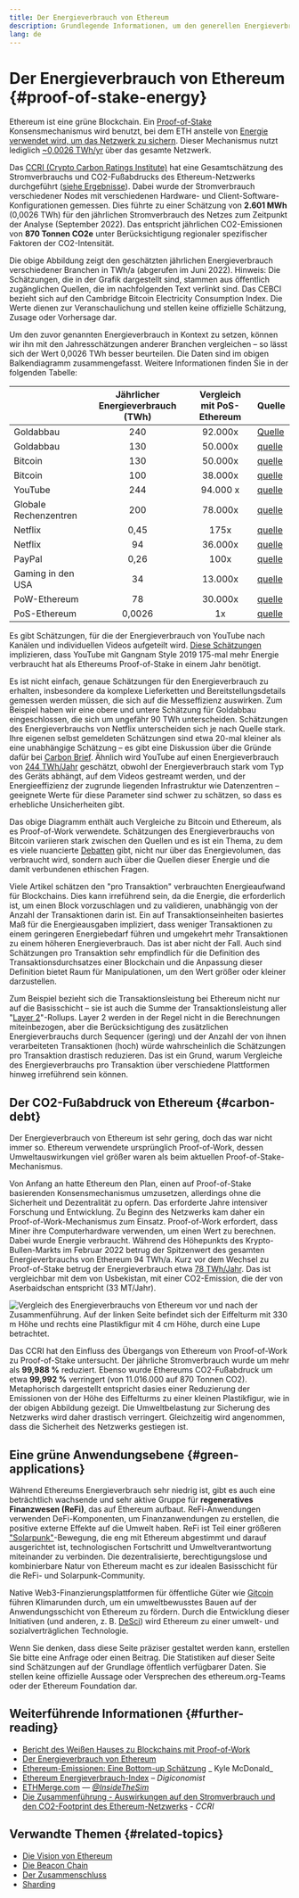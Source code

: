 ```yaml
---
title: Der Energieverbrauch von Ethereum
description: Grundlegende Informationen, um den generellen Energieverbrauch von Ethereum verstehen zu können
lang: de
---
```


# Der Energieverbrauch von Ethereum {#proof-of-stake-energy}

Ethereum ist eine grüne Blockchain. Ein [Proof-of-Stake](/developers/docs/consensus-mechanisms/pos) Konsensmechanismus wird benutzt, bei dem ETH anstelle von [Energie verwendet wird, um das Netzwerk zu sichern](/developers/docs/consensus-mechanisms/pow). Dieser Mechanismus nutzt lediglich [~0,0026 TWh/yr](https://carbon-ratings.com/eth-report-2022) über das gesamte Netzwerk.

Das [CCRI (Crypto Carbon Ratings Institute)](https://carbon-ratings.com) hat eine Gesamtschätzung des Stromverbrauchs und CO2-Fußabdrucks des Ethereum-Netzwerks durchgeführt ([siehe Ergebnisse](https://carbon-ratings.com/eth-report-2022)). Dabei wurde der Stromverbrauch verschiedener Nodes mit verschiedenen Hardware- und Client-Software-Konfigurationen gemessen. Dies führte zu einer Schätzung von **2.601 MWh** (0,0026 TWh) für den jährlichen Stromverbrauch des Netzes zum Zeitpunkt der Analyse (September 2022). Das entspricht jährlichen CO2-Emissionen von **870 Tonnen CO2e** unter Berücksichtigung regionaler spezifischer Faktoren der CO2-Intensität.

<EnergyConsumptionChart />

Die obige Abbildung zeigt den geschätzten jährlichen Energieverbrauch verschiedener Branchen in TWh/a (abgerufen im Juni 2022). Hinweis: Die Schätzungen, die in der Grafik dargestellt sind, stammen aus öffentlich zugänglichen Quellen, die im nachfolgenden Text verlinkt sind. Das CEBCI bezieht sich auf den Cambridge Bitcoin Electricity Consumption Index. Die Werte dienen zur Veranschaulichung und stellen keine offizielle Schätzung, Zusage oder Vorhersage dar.

Um den zuvor genannten Energieverbrauch in Kontext zu setzen, können wir ihn mit den Jahresschätzungen anderer Branchen vergleichen – so lässt sich der Wert 0,0026 TWh besser beurteilen. Die Daten sind im obigen Balkendiagramm zusammengefasst. Weitere Informationen finden Sie in der folgenden Tabelle:

|                       | Jährlicher Energieverbrauch (TWh) | Vergleich mit PoS-Ethereum | Quelle                                                                                                                                            |
| :-------------------- | :-------------------------------: | :------------------------: | ------------------------------------------------------------------------------------------------------------------------------------------------- |
| Goldabbau             |                240                |          92.000x           | [Quelle](https://www.kitco.com/news/2021-05-17/Gold-s-energy-consumption-doubles-that-of-bitcoin-Galaxy-Digital.html)                             |
| Goldabbau             |                130                |          50.000x           | [quelle](https://ccaf.io/cbeci/index/comparisons)                                                                                                 |
| Bitcoin               |                130                |          50.000x           | [quelle](https://digiconomist.net/bitcoin-energy-consumption)                                                                                     |
| Bitcoin               |                100                |          38.000x           | [quelle](https://ccaf.io/cbeci/index/comparisons)                                                                                                 |
| YouTube               |                244                |          94.000 x          | [quelle](https://thefactsource.com/how-much-electricity-does-youtube-use/)                                                                        |
| Globale Rechenzentren |                200                |          78.000x           | [quelle](https://www.iea.org/commentaries/data-centres-and-energy-from-global-headlines-to-local-headaches)                                       |
| Netflix               |               0,45                |            175x            | [quelle](https://s22.q4cdn.com/959853165/files/doc_downloads/2020/02/0220_Netflix_EnvironmentalSocialGovernanceReport_FINAL.pdf)                  |
| Netflix               |                94                 |          36.000x           | [quelle](https://theshiftproject.org/en/article/unsustainable-use-online-video/)                                                                  |
| PayPal                |               0,26                |            100x            | [quelle](https://app.impaakt.com/analyses/paypal-consumed-264100-mwh-of-energy-in-2020-24-from-non-renewable-sources-27261)                       |
| Gaming in den USA     |                34                 |          13.000x           | [quelle](https://www.researchgate.net/publication/336909520_Toward_Greener_Gaming_Estimating_National_Energy_Use_and_Energy_Efficiency_Potential) |
| PoW-Ethereum          |                78                 |          30.000x           | [quelle](https://digiconomist.net/ethereum-energy-consumption)                                                                                    |
| PoS-Ethereum          |              0,0026               |             1x             | [quelle](https://carbon-ratings.com/eth-report-2022)                                                                                              |

Es gibt Schätzungen, für die der Energieverbrauch von YouTube nach Kanälen und individuellen Videos aufgeteilt wird. [Diese Schätzungen](https://thefactsource.com/how-much-electricity-does-YouTube-use/) implizieren, dass YouTube mit Gangnam Style 2019 175-mal mehr Energie verbraucht hat als Ethereums Proof-of-Stake in einem Jahr benötigt.

Es ist nicht einfach, genaue Schätzungen für den Energieverbrauch zu erhalten, insbesondere da komplexe Lieferketten und Bereitstellungsdetails gemessen werden müssen, die sich auf die Messeffizienz auswirken. Zum Beispiel haben wir eine obere und untere Schätzung für Goldabbau eingeschlossen, die sich um ungefähr 90 TWh unterscheiden. Schätzungen des Energieverbrauchs von Netflix unterscheiden sich je nach Quelle stark. Ihre eigenen selbst gemeldeten Schätzungen sind etwa 20-mal kleiner als eine unabhängige Schätzung – es gibt eine Diskussion über die Gründe dafür bei [Carbon Brief](https://www.carbonbrief.org/factcheck-what-is-the-carbon-footprint-of-streaming-video-on-netflix). Ähnlich wird YouTube auf einen Energieverbrauch von [244 TWh/Jahr](https://thefactsource.com/how-much-electricity-does-youtube-use/) geschätzt, obwohl der Energieverbrauch stark vom Typ des Geräts abhängt, auf dem Videos gestreamt werden, und der Energieeffizienz der zugrunde liegenden Infrastruktur wie Datenzentren – geeignete Werte für diese Parameter sind schwer zu schätzen, so dass es erhebliche Unsicherheiten gibt.

Das obige Diagramm enthält auch Vergleiche zu Bitcoin und Ethereum, als es Proof-of-Work verwendete. Schätzungen des Energieverbrauchs von Bitcoin variieren stark zwischen den Quellen und es ist ein Thema, zu dem es viele nuancierte [Debatten](https://www.coindesk.com/business/2020/05/19/the-last-word-on-bitcoins-energy-consumption/) gibt, nicht nur über das Energievolumen, das verbraucht wird, sondern auch über die Quellen dieser Energie und die damit verbundenen ethischen Fragen.

Viele Artikel schätzen den "pro Transaktion" verbrauchten Energieaufwand für Blockchains. Dies kann irreführend sein, da die Energie, die erforderlich ist, um einen Block vorzuschlagen und zu validieren, unabhängig von der Anzahl der Transaktionen darin ist. Ein auf Transaktionseinheiten basiertes Maß für die Energieausgaben impliziert, dass weniger Transaktionen zu einem geringeren Energiebedarf führen und umgekehrt mehr Transaktionen zu einem höheren Energieverbrauch. Das ist aber nicht der Fall. Auch sind Schätzungen pro Transaktion sehr empfindlich für die Definition des Transaktionsdurchsatzes einer Blockchain und die Anpassung dieser Definition bietet Raum für Manipulationen, um den Wert größer oder kleiner darzustellen.

Zum Beispiel bezieht sich die Transaktionsleistung bei Ethereum nicht nur auf die Basisschicht – sie ist auch die Summe der Transaktionsleistung aller "[Layer 2](/layer-2/)"-Rollups. Layer 2 werden in der Regel nicht in die Berechnungen miteinbezogen, aber die Berücksichtigung des zusätzlichen Energieverbrauchs durch Sequencer (gering) und der Anzahl der von ihnen verarbeiteten Transaktionen (hoch) würde wahrscheinlich die Schätzungen pro Transaktion drastisch reduzieren. Das ist ein Grund, warum Vergleiche des Energieverbrauchs pro Transaktion über verschiedene Plattformen hinweg irreführend sein können.

## Der CO2-Fußabdruck von Ethereum {#carbon-debt}

Der Energieverbrauch von Ethereum ist sehr gering, doch das war nicht immer so. Ethereum verwendete ursprünglich Proof-of-Work, dessen Umweltauswirkungen viel größer waren als beim aktuellen Proof-of-Stake-Mechanismus.

Von Anfang an hatte Ethereum den Plan, einen auf Proof-of-Stake basierenden Konsensmechanismus umzusetzen, allerdings ohne die Sicherheit und Dezentralität zu opfern. Das erforderte Jahre intensiver Forschung und Entwicklung. Zu Beginn des Netzwerks kam daher ein Proof-of-Work-Mechanismus zum Einsatz. Proof-of-Work erfordert, dass Miner ihre Computerhardware verwenden, um einen Wert zu berechnen. Dabei wurde Energie verbraucht. Während des Höhepunkts des Krypto-Bullen-Markts im Februar 2022 betrug der Spitzenwert des gesamten Energieverbrauchs von Ethereum 94 TWh/a. Kurz vor dem Wechsel zu Proof-of-Stake betrug der Energieverbrauch etwa [78 TWh/Jahr](https://digiconomist.net/ethereum-energy-consumption). Das ist vergleichbar mit dem von Usbekistan, mit einer CO2-Emission, die der von Aserbaidschan entspricht (33 MT/Jahr).

![Vergleich des Energieverbrauchs von Ethereum vor und nach der Zusammenführung. Auf der linken Seite befindet sich der Eiffelturm mit 330 m Höhe und rechts eine Plastikfigur mit 4 cm Höhe, durch eine Lupe betrachtet.](energy_consumption_pre_post_merge.png)

Das CCRI hat den Einfluss des Übergangs von Ethereum von Proof-of-Work zu Proof-of-Stake untersucht. Der jährliche Stromverbrauch wurde um mehr als **99,988 %** reduziert. Ebenso wurde Ethereums CO2-Fußabdruck um etwa **99,992 %** verringert (von 11.016.000 auf 870 Tonnen CO2). Metaphorisch dargestellt entspricht dasies einer Reduzierung der Emissionen von der Höhe des Eiffelturms zu einer kleinen Plastikfigur, wie in der obigen Abbildung gezeigt. Die Umweltbelastung zur Sicherung des Netzwerks wird daher drastisch verringert. Gleichzeitig wird angenommen, dass die Sicherheit des Netzwerks gestiegen ist.

## Eine grüne Anwendungsebene {#green-applications}

Während Ethereums Energieverbrauch sehr niedrig ist, gibt es auch eine beträchtlich wachsende und sehr aktive Gruppe für **regeneratives Finanzwesen (ReFi)**, das auf Ethereum aufbaut. ReFi-Anwendungen verwenden DeFi-Komponenten, um Finanzanwendungen zu erstellen, die positive externe Effekte auf die Umwelt haben. ReFi ist Teil einer größeren ["Solarpunk"](https://en.wikipedia.org/wiki/Solarpunk)-Bewegung, die eng mit Ethereum abgestimmt und darauf ausgerichtet ist, technologischen Fortschritt und Umweltverantwortung miteinander zu verbinden. Die dezentralisierte, berechtigungslose und kombinierbare Natur von Ethereum macht es zur idealen Basisschicht für die ReFi- und Solarpunk-Community.

Native Web3-Finanzierungsplattformen für öffentliche Güter wie [Gitcoin](https://gitcoin.co) führen Klimarunden durch, um ein umweltbewusstes Bauen auf der Anwendungsschicht von Ethereum zu fördern. Durch die Entwicklung dieser Initiativen (und anderen, z. B. [DeSci](/desci/)) wird Ethereum zu einer umwelt- und sozialverträglichen Technologie.

<InfoBanner emoji=":evergreen_tree:">
  Wenn Sie denken, dass diese Seite präziser gestaltet werden kann, erstellen Sie bitte eine Anfrage oder einen Beitrag. Die Statistiken auf dieser Seite sind Schätzungen auf der Grundlage öffentlich verfügbarer Daten. Sie stellen keine offizielle Aussage oder Versprechen des ethereum.org-Teams oder der Ethereum Foundation dar. 
</InfoBanner>

## Weiterführende Informationen {#further-reading}

- [Bericht des Weißen Hauses zu Blockchains mit Proof-of-Work](https://www.whitehouse.gov/wp-content/uploads/2022/09/09-2022-Crypto-Assets-and-Climate-Report.pdf)
- [Der Energieverbrauch von Ethereum](https://mirror.xyz/jmcook.eth/ODpCLtO4Kq7SCVFbU4He8o8kXs418ZZDTj0lpYlZkR8)
- [Ethereum-Emissionen: Eine Bottom-up Schätzung](https://kylemcdonald.github.io/ethereum-emissions/) _ Kyle McDonald_
- [Ethereum Energieverbrauch-Index](https://digiconomist.net/ethereum-energy-consumption/) – _Digiconomist_
- [ETHMerge.com](https://ethmerge.com/) — _[@InsideTheSim](https://twitter.com/InsideTheSim)_
- [Die Zusammenführung - Auswirkungen auf den Stromverbrauch und den CO2-Footprint des Ethereum-Netzwerks](https://carbon-ratings.com/eth-report-2022) - _CCRI_

## Verwandte Themen {#related-topics}

- [Die Vision von Ethereum](/roadmap/vision/)
- [Die Beacon Chain](/upgrades/beacon-chain)
- [Der Zusammenschluss](/upgrades/merge/)
- [Sharding](/upgrades/beacon-chain/)
